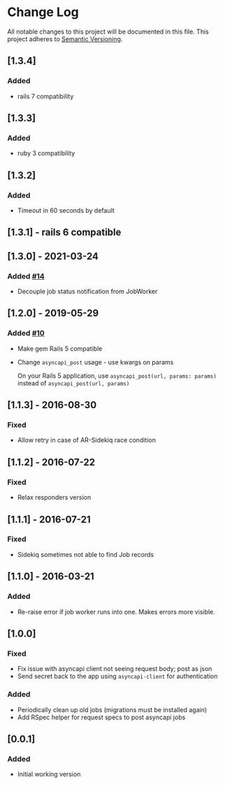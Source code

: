 # Change Log
All notable changes to this project will be documented in this file.
This project adheres to [Semantic Versioning](http://semver.org/).
## [1.3.4]
### Added
- rails 7 compatibility



## [1.3.3]
### Added
- ruby 3 compatibility

## [1.3.2]
### Added
- Timeout in 60 seconds by default

## [1.3.1] - rails 6 compatible

## [1.3.0] - 2021-03-24
### Added [#14](http://github.com/G5/asyncapi-server/pull/10)
- Decouple job status notification from JobWorker

## [1.2.0] - 2019-05-29
### Added [#10](http://github.com/G5/asyncapi-server/pull/10)
- Make gem Rails 5 compatible
- Change `asyncapi_post` usage - use kwargs on params

  On your Rails 5 application, use `asyncapi_post(url, params: params)` instead of `asyncapi_post(url, params)`

## [1.1.3] - 2016-08-30
### Fixed
- Allow retry in case of AR-Sidekiq race condition

## [1.1.2] - 2016-07-22
### Fixed
- Relax responders version

## [1.1.1] - 2016-07-21
### Fixed
- Sidekiq sometimes not able to find Job records

## [1.1.0] - 2016-03-21
### Added
- Re-raise error if job worker runs into one. Makes errors more visible.

## [1.0.0]
### Fixed
- Fix issue with asyncapi client not seeing request body; post as json
- Send secret back to the app using `asyncapi-client` for authentication

### Added
- Periodically clean up old jobs (migrations must be installed again)
- Add RSpec helper for request specs to post asyncapi jobs

## [0.0.1]
### Added
- Initial working version
